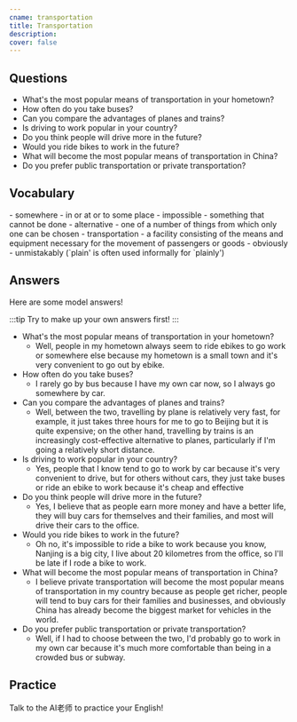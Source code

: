 ```yaml
---
cname: transportation
title: Transportation
description: 
cover: false
---
```

<banner></banner>

## Questions

- What&#39;s the most popular means of transportation in your hometown?
- How often do you take buses?
- Can you compare the advantages of planes and trains?
- Is driving to work popular in your country?
- Do you think people will drive more in the future?
- Would you ride bikes to work in the future?
- What will become the most popular means of transportation in China?
- Do you prefer public transportation or private transportation?

## Vocabulary

<vocab-list>
- somewhere
  - in or at or to some place
- impossible
  - something that cannot be done
- alternative
  - one of a number of things from which only one can be chosen
- transportation
  - a facility consisting of the means and equipment necessary for the movement of passengers or goods  
- obviously
  - unmistakably (&#x60;plain&#39; is often used informally for &#x60;plainly&#39;)

<!-- blank -->

</vocab-list>

## Answers
Here are some model answers!

:::tip
Try to make up your own answers first!
:::

- What&#39;s the most popular means of transportation in your hometown?
  - Well, people in my hometown always seem to ride ebikes to go work or somewhere else because my hometown is a small town and it&#39;s very convenient to go out by ebike.
- How often do you take buses?
  - I rarely go by bus because I have my own car now, so I always go somewhere by car.
- Can you compare the advantages of planes and trains?
  - Well, between the two, travelling by plane is relatively very fast, for example, it just takes three hours for me to go to Beijing but it is quite expensive; on the other hand, travelling by trains is an increasingly cost-effective alternative to planes, particularly if I&#39;m going a relatively short distance.
- Is driving to work popular in your country?
  - Yes, people that I know tend to go to work by car because it&#39;s very convenient to drive, but for others without cars, they just take buses or ride an ebike to work because it&#39;s cheap and effective
- Do you think people will drive more in the future?
  - Yes, I believe that as people earn more money and have a better life, they will buy cars for themselves and their families, and most will drive their cars to the office.
- Would you ride bikes to work in the future?
  - Oh no, it&#39;s impossible to ride a bike to work because you know, Nanjing is a big city, I live about 20 kilometres from the office, so I&#39;ll be late if I rode a bike to work.
- What will become the most popular means of transportation in China?
  - I believe private transportation will become the most popular means of transportation in my country because as people get richer, people will tend to buy cars for their families and businesses, and obviously China has already become the biggest market for vehicles in the world.
- Do you prefer public transportation or private transportation?
  - Well, if I had to choose between the two, I&#39;d probably go to work in my own car because it&#39;s much more comfortable than being in a crowded bus or subway.

## Practice
Talk to the AI老师 to practice your English!
<qrfooter></qrfooter>
